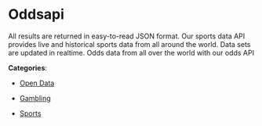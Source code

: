 # Oddsapi

All results are returned in easy-to-read JSON format.  Our sports data API provides live and historical sports data from all around the world. Data sets are updated in realtime. Odds data from all over the world with our odds API

**Categories**:

- [Open Data](https://github/apis-list/apis-list#open-data)

- [Gambling](https://github/apis-list/apis-list#gambling)

- [Sports](https://github/apis-list/apis-list#sports)



